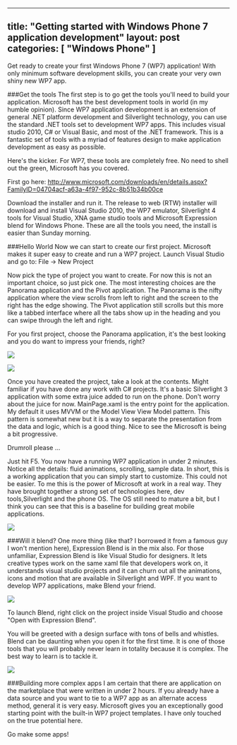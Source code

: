 -----
title: "Getting started with Windows Phone 7 application development"
layout: post
categories: [ "Windows Phone" ]
-----

Get ready to create your first Windows Phone 7 (WP7) application! With only minimum software development skills, you can create your very own shiny new WP7 app.

###Get the tools
The first step is to go get the tools you'll need to build your application. Microsoft has the best development tools in world (in my humble opinion). Since WP7 application development is an extension of general .NET platform development and Silverlight technology, you can use the standard .NET tools set to development WP7 apps. This includes visual studio 2010, C# or Visual Basic, and most of the .NET framework. This is a fantastic set of tools with a myriad of features design to make application development as easy as possible.

Here's the kicker. For WP7, these tools are completely free. No need to shell out the green, Microsoft has you covered.

First go here: 
http://www.microsoft.com/downloads/en/details.aspx?FamilyID=04704acf-a63a-4f97-952c-8b51b34b00ce

Download the installer and run it. The release to web (RTW) installer will download and install Visual Studio 2010, the WP7 emulator, Silverlight 4 tools for Visual Studio, XNA game studio tools and Microsoft Expression blend for Windows Phone. These are all the tools you need, the install is easier than Sunday morning.

###Hello World
Now we can start to create our first project. Microsoft makes it super easy to create and run a WP7 project. Launch Visual Studio and go to: File -> New Project

Now pick the type of project you want to create. For now this is not an important choice, so just pick one. The most interesting choices are the Panorama application and the Pivot application. The Panorama is the nifty application where the view scrolls from left to right and the screen to the right has the edge showing. The Pivot application still scrolls but this more like a tabbed interface where all the tabs show up in the heading and you can swipe through the left and right.

For you first project, choose the Panorama application, it's the best looking and you do want to impress your friends, right?

<div class="vinette">
<img src="files/images/image2.png" />
</div>

![](files/images/image1_1.png)

Once you have created the project, take a look at the contents. Might familiar if you have done any work with C# projects. It's a basic Silverlight 3 application with some extra juice added to run on the phone. Don't worry about the juice for now. MainPage.xaml is the entry point for the application. My default it uses MVVM or the Model View View Model pattern. This pattern is somewhat new but it is a way to separate the presentation from the data and logic, which is a good thing. Nice to see the Microsoft is being a bit progressive.

Drumroll please ...

Just hit F5. You now have a running WP7 application in under 2 minutes. Notice all the details: fluid animations, scrolling, sample data. In short, this is a working application that you can simply start to customize. This could not be easier. To me this is the power of Microsoft at work in a real way. They have brought together a strong set of technologies here, dev tools,Silverlight and the phone OS. The OS still need to mature a bit, but I think you can see that this is a baseline for building great mobile applications.

<div class="vinette">
<img src="files/images/image2_1.png" />
</div>

###Will it blend?
One more thing (like that? I borrowed it from a famous guy I won't mention here), Expression Blend is in the mix also. For those unfamiliar, Expression Blend is like Visual Studio for designers. It lets creative types work on the same xaml file that developers work on, it understands visual studio projects and it can churn out all the animations, icons and motion that are available in Silverlight and WPF. If you want to develop WP7 applications, make Blend your friend.

![](files/images/image_thumb3.png)

To launch Blend, right click on the project inside Visual Studio and choose "Open with Expression Blend".

You will be greeted with a design surface with tons of bells and whistles. Blend can be daunting when you open it for the first time. It is one of those tools that you will probably never learn in totality because it is complex. The best way to learn is to tackle it.

<div class="vinette">
<img src="files/images/image_thumb4.png" />
</div>

###Building more complex apps
I am certain that there are application on the marketplace that were written in under 2 hours. If you already have a data source and you want to tie to a WP7 app as an alternate access method, general it is very easy. Microsoft gives you an exceptionally good starting point with the built-in WP7 project templates. I have only touched on the true potential here.

Go make some apps!

